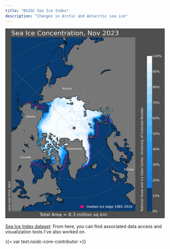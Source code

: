 ```yaml
---
title: "NSIDC Sea Ice Index"
description: "Changes in Arctic and Antarctic sea ice"
---
```


![A sample data visualization from the Sea Ice Index dataset](sea-ice-concentration.png)

[Sea Ice Index dataset](https://nsidc.org/data/g02135): From here, you can
find associated data access and visualization tools I've also worked on.

{{< var text.nsidc-core-contributor >}}
